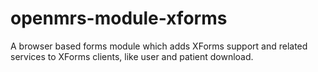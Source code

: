 openmrs-module-xforms
=====================

A browser based forms module which adds XForms support and related services to XForms clients, like user and patient download.